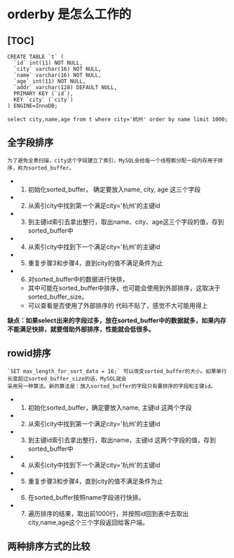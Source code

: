 # orderby 是怎么工作的


[TOC]
--------------------------------------

```mysql
CREATE TABLE `t` (
  `id` int(11) NOT NULL,
  `city` varchar(16) NOT NULL,
  `name` varchar(16) NOT NULL,
  `age` int(11) NOT NULL,
  `addr` varchar(128) DEFAULT NULL,
  PRIMARY KEY (`id`),
  KEY `city` (`city`)
) ENGINE=InnoDB;

select city,name,age from t where city='杭州' order by name limit 1000;
```

## 全字段排序
    为了避免全表扫描，city这个字段建立了索引，MySQL会给每一个线程都分配一段内存用于排序，称为sorted_buffer。
+ 1. 初始化sorted_buffer， 确定要放入name, city, age 这三个字段
+ 2. 从索引city中找到第一个满足city='杭州'的主键id
+ 3. 到主键id索引去拿出整行，取出name、city、age这三个字段的值，存到sorted_buffer中
+ 4. 从索引city中找到下一个满足city='杭州'的主键id
+ 5. 重复步骤3和步骤4，直到city的值不满足条件为止
+ 6. 对sorted_buffer中的数据进行快排，
    + 其中可能在sorted_buffer中排序，也可能会使用到外部排序，这取决于sorted_buffer_size。
    + 可以查看是否使用了外部排序的 代码不贴了，感觉不大可能用得上

**缺点：如果select出来的字段过多，放在sorted_buffer中的数据就多，如果内存不能满足快排，就要借助外部排序，性能就会低很多。**

## rowid排序
    `SET max_length_for_sort_data = 16;` 可以改变sorted_buffer的大小。如果单行长度超过sorted_buffer_size的话，MySQL就会
    采用另一种算法。新的算法是：放入sorted_buffer的字段只有要排序的字段和主键id。
+ 1. 初始化sorted_buffer，确定要放入name, 主键id 这两个字段
+ 2. 从索引city中找到第一个满足city='杭州'的主键id
+ 3. 到主键id索引去拿出整行，取出name，主键id 这两个字段的值，存到sorted_buffer中
+ 4. 从索引city中找到下一个满足city='杭州'的主键id
+ 5. 重复步骤3和步骤4，直到city的值不满足条件为止
+ 6. 在sorted_buffer按照name字段进行快排。
+ 7. 遍历排序的结果，取出前1000行，并按照id回到表中去取出city,name,age这个三个字段返回给客户端。

## 两种排序方式的比较

